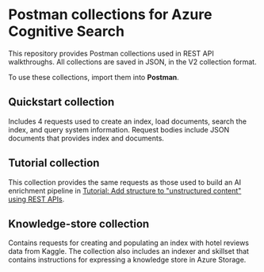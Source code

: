 # Postman collections for Azure Cognitive Search

This repository provides Postman collections used in REST API walkthroughs. All collections are saved in JSON, in the V2 collection format.

To use these collections, import them into **Postman**.

## Quickstart collection

Includes 4 requests used to create an index, load documents, search the index, and query system information. Request bodies include JSON documents that provides index and documents.  

## Tutorial collection

This collection provides the same requests as those used to build an AI enrichment pipeline in [Tutorial: Add structure to "unstructured content" using REST APIs](https://docs.microsoft.com/azure/search/cognitive-search-tutorial-blob). 

## Knowledge-store collection

Contains requests for creating and populating an index with hotel reviews data from Kaggle. The collection also includes an indexer and skillset that contains instructions for expressing a knowledge store in Azure Storage.

